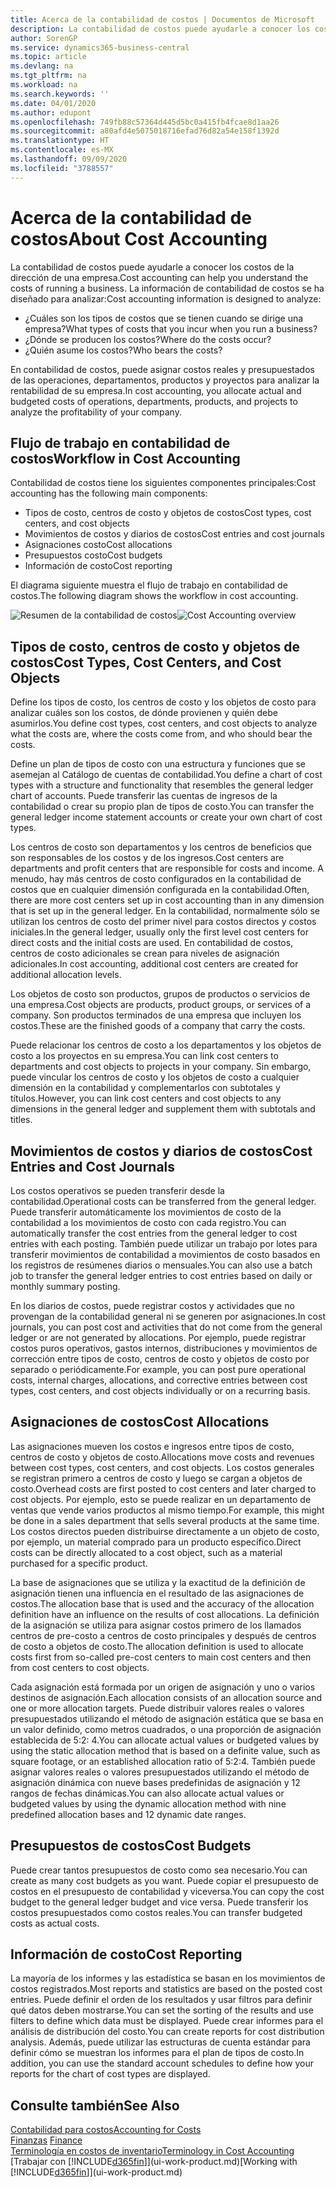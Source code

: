```yaml
---
title: Acerca de la contabilidad de costos | Documentos de Microsoft
description: La contabilidad de costos puede ayudarle a conocer los costos de la dirección de una empresa.
author: SorenGP
ms.service: dynamics365-business-central
ms.topic: article
ms.devlang: na
ms.tgt_pltfrm: na
ms.workload: na
ms.search.keywords: ''
ms.date: 04/01/2020
ms.author: edupont
ms.openlocfilehash: 749fb88c57364d445d5bc0a415fb4fcae8d1aa26
ms.sourcegitcommit: a80afd4e5075018716efad76d82a54e158f1392d
ms.translationtype: HT
ms.contentlocale: es-MX
ms.lasthandoff: 09/09/2020
ms.locfileid: "3788557"
---
```

# <a name="about-cost-accounting"></a><span data-ttu-id="fed91-103">Acerca de la contabilidad de costos</span><span class="sxs-lookup"><span data-stu-id="fed91-103">About Cost Accounting</span></span>
<span data-ttu-id="fed91-104">La contabilidad de costos puede ayudarle a conocer los costos de la dirección de una empresa.</span><span class="sxs-lookup"><span data-stu-id="fed91-104">Cost accounting can help you understand the costs of running a business.</span></span> <span data-ttu-id="fed91-105">La información de contabilidad de costos se ha diseñado para analizar:</span><span class="sxs-lookup"><span data-stu-id="fed91-105">Cost accounting information is designed to analyze:</span></span>  

-   <span data-ttu-id="fed91-106">¿Cuáles son los tipos de costos que se tienen cuando se dirige una empresa?</span><span class="sxs-lookup"><span data-stu-id="fed91-106">What types of costs that you incur when you run a business?</span></span>  
-   <span data-ttu-id="fed91-107">¿Dónde se producen los costos?</span><span class="sxs-lookup"><span data-stu-id="fed91-107">Where do the costs occur?</span></span>  
-   <span data-ttu-id="fed91-108">¿Quién asume los costos?</span><span class="sxs-lookup"><span data-stu-id="fed91-108">Who bears the costs?</span></span>  

<span data-ttu-id="fed91-109">En contabilidad de costos, puede asignar costos reales y presupuestados de las operaciones, departamentos, productos y proyectos para analizar la rentabilidad de su empresa.</span><span class="sxs-lookup"><span data-stu-id="fed91-109">In cost accounting, you allocate actual and budgeted costs of operations, departments, products, and projects to analyze the profitability of your company.</span></span>  

## <a name="workflow-in-cost-accounting"></a><span data-ttu-id="fed91-110">Flujo de trabajo en contabilidad de costos</span><span class="sxs-lookup"><span data-stu-id="fed91-110">Workflow in Cost Accounting</span></span>  
<span data-ttu-id="fed91-111">Contabilidad de costos tiene los siguientes componentes principales:</span><span class="sxs-lookup"><span data-stu-id="fed91-111">Cost accounting has the following main components:</span></span>  

-   <span data-ttu-id="fed91-112">Tipos de costo, centros de costo y objetos de costos</span><span class="sxs-lookup"><span data-stu-id="fed91-112">Cost types, cost centers, and cost objects</span></span>  
-   <span data-ttu-id="fed91-113">Movimientos de costos y diarios de costos</span><span class="sxs-lookup"><span data-stu-id="fed91-113">Cost entries and cost journals</span></span>  
-   <span data-ttu-id="fed91-114">Asignaciones costo</span><span class="sxs-lookup"><span data-stu-id="fed91-114">Cost allocations</span></span>  
-   <span data-ttu-id="fed91-115">Presupuestos costo</span><span class="sxs-lookup"><span data-stu-id="fed91-115">Cost budgets</span></span>
-   <span data-ttu-id="fed91-116">Información de costo</span><span class="sxs-lookup"><span data-stu-id="fed91-116">Cost reporting</span></span>  

<span data-ttu-id="fed91-117">El diagrama siguiente muestra el flujo de trabajo en contabilidad de costos.</span><span class="sxs-lookup"><span data-stu-id="fed91-117">The following diagram shows the workflow in cost accounting.</span></span>  

<span data-ttu-id="fed91-118">![Resumen de la contabilidad de costos](media/costaccountingoverview.png "CostAccountingOverview")</span><span class="sxs-lookup"><span data-stu-id="fed91-118">![Cost Accounting overview](media/costaccountingoverview.png "CostAccountingOverview")</span></span>  

## <a name="cost-types-cost-centers-and-cost-objects"></a><span data-ttu-id="fed91-119">Tipos de costo, centros de costo y objetos de costos</span><span class="sxs-lookup"><span data-stu-id="fed91-119">Cost Types, Cost Centers, and Cost Objects</span></span>  
<span data-ttu-id="fed91-120">Define los tipos de costo, los centros de costo y los objetos de costo para analizar cuáles son los costos, de dónde provienen y quién debe asumirlos.</span><span class="sxs-lookup"><span data-stu-id="fed91-120">You define cost types, cost centers, and cost objects to analyze what the costs are, where the costs come from, and who should bear the costs.</span></span>  

<span data-ttu-id="fed91-121">Define un plan de tipos de costo con una estructura y funciones que se asemejan al Catálogo de cuentas de contabilidad.</span><span class="sxs-lookup"><span data-stu-id="fed91-121">You define a chart of cost types with a structure and functionality that resembles the general ledger chart of accounts.</span></span> <span data-ttu-id="fed91-122">Puede transferir las cuentas de ingresos de la contabilidad o crear su propio plan de tipos de costo.</span><span class="sxs-lookup"><span data-stu-id="fed91-122">You can transfer the general ledger income statement accounts or create your own chart of cost types.</span></span>  

<span data-ttu-id="fed91-123">Los centros de costo son departamentos y los centros de beneficios que son responsables de los costos y de los ingresos.</span><span class="sxs-lookup"><span data-stu-id="fed91-123">Cost centers are departments and profit centers that are responsible for costs and income.</span></span> <span data-ttu-id="fed91-124">A menudo, hay más centros de costo configurados en la contabilidad de costos que en cualquier dimensión configurada en la contabilidad.</span><span class="sxs-lookup"><span data-stu-id="fed91-124">Often, there are more cost centers set up in cost accounting than in any dimension that is set up in the general ledger.</span></span> <span data-ttu-id="fed91-125">En la contabilidad, normalmente sólo se utilizan los centros de costo del primer nivel para costos directos y costos iniciales.</span><span class="sxs-lookup"><span data-stu-id="fed91-125">In the general ledger, usually only the first level cost centers for direct costs and the initial costs are used.</span></span> <span data-ttu-id="fed91-126">En contabilidad de costos, centros de costo adicionales se crean para niveles de asignación adicionales.</span><span class="sxs-lookup"><span data-stu-id="fed91-126">In cost accounting, additional cost centers are created for additional allocation levels.</span></span>  

<span data-ttu-id="fed91-127">Los objetos de costo son productos, grupos de productos o servicios de una empresa.</span><span class="sxs-lookup"><span data-stu-id="fed91-127">Cost objects are products, product groups, or services of a company.</span></span> <span data-ttu-id="fed91-128">Son productos terminados de una empresa que incluyen los costos.</span><span class="sxs-lookup"><span data-stu-id="fed91-128">These are the finished goods of a company that carry the costs.</span></span>  

<span data-ttu-id="fed91-129">Puede relacionar los centros de costo a los departamentos y los objetos de costo a los proyectos en su empresa.</span><span class="sxs-lookup"><span data-stu-id="fed91-129">You can link cost centers to departments and cost objects to projects in your company.</span></span> <span data-ttu-id="fed91-130">Sin embargo, puede vincular los centros de costo y los objetos de costo a cualquier dimensión en la contabilidad y complementarlos con subtotales y títulos.</span><span class="sxs-lookup"><span data-stu-id="fed91-130">However, you can link cost centers and cost objects to any dimensions in the general ledger and supplement them with subtotals and titles.</span></span>  

## <a name="cost-entries-and-cost-journals"></a><span data-ttu-id="fed91-131">Movimientos de costos y diarios de costos</span><span class="sxs-lookup"><span data-stu-id="fed91-131">Cost Entries and Cost Journals</span></span>  
<span data-ttu-id="fed91-132">Los costos operativos se pueden transferir desde la contabilidad.</span><span class="sxs-lookup"><span data-stu-id="fed91-132">Operational costs can be transferred from the general ledger.</span></span> <span data-ttu-id="fed91-133">Puede transferir automáticamente los movimientos de costo de la contabilidad a los movimientos de costo con cada registro.</span><span class="sxs-lookup"><span data-stu-id="fed91-133">You can automatically transfer the cost entries from the general ledger to cost entries with each posting.</span></span> <span data-ttu-id="fed91-134">También puede utilizar un trabajo por lotes para transferir movimientos de contabilidad a movimientos de costo basados en los registros de resúmenes diarios o mensuales.</span><span class="sxs-lookup"><span data-stu-id="fed91-134">You can also use a batch job to transfer the general ledger entries to cost entries based on daily or monthly summary posting.</span></span>  

<span data-ttu-id="fed91-135">En los diarios de costos, puede registrar costos y actividades que no provengan de la contabilidad general ni se generen por asignaciones.</span><span class="sxs-lookup"><span data-stu-id="fed91-135">In cost journals, you can post cost and activities that do not come from the general ledger or are not generated by allocations.</span></span> <span data-ttu-id="fed91-136">Por ejemplo, puede registrar costos puros operativos, gastos internos, distribuciones y movimientos de corrección entre tipos de costo, centros de costo y objetos de costo por separado o periódicamente.</span><span class="sxs-lookup"><span data-stu-id="fed91-136">For example, you can post pure operational costs, internal charges, allocations, and corrective entries between cost types, cost centers, and cost objects individually or on a recurring basis.</span></span>  

## <a name="cost-allocations"></a><span data-ttu-id="fed91-137">Asignaciones de costos</span><span class="sxs-lookup"><span data-stu-id="fed91-137">Cost Allocations</span></span>  
<span data-ttu-id="fed91-138">Las asignaciones mueven los costos e ingresos entre tipos de costo, centros de costo y objetos de costo.</span><span class="sxs-lookup"><span data-stu-id="fed91-138">Allocations move costs and revenues between cost types, cost centers, and cost objects.</span></span> <span data-ttu-id="fed91-139">Los costos generales se registran primero a centros de costo y luego se cargan a objetos de costo.</span><span class="sxs-lookup"><span data-stu-id="fed91-139">Overhead costs are first posted to cost centers and later charged to cost objects.</span></span> <span data-ttu-id="fed91-140">Por ejemplo, esto se puede realizar en un departamento de ventas que vende varios productos al mismo tiempo.</span><span class="sxs-lookup"><span data-stu-id="fed91-140">For example, this might be done in a sales department that sells several products at the same time.</span></span> <span data-ttu-id="fed91-141">Los costos directos pueden distribuirse directamente a un objeto de costo, por ejemplo, un material comprado para un producto específico.</span><span class="sxs-lookup"><span data-stu-id="fed91-141">Direct costs can be directly allocated to a cost object, such as a material purchased for a specific product.</span></span>  

<span data-ttu-id="fed91-142">La base de asignaciones que se utiliza y la exactitud de la definición de asignación tienen una influencia en el resultado de las asignaciones de costos.</span><span class="sxs-lookup"><span data-stu-id="fed91-142">The allocation base that is used and the accuracy of the allocation definition have an influence on the results of cost allocations.</span></span> <span data-ttu-id="fed91-143">La definición de la asignación se utiliza para asignar costos primero de los llamados centros de pre-costo a centros de costo principales y después de centros de costo a objetos de costo.</span><span class="sxs-lookup"><span data-stu-id="fed91-143">The allocation definition is used to allocate costs first from so-called pre-cost centers to main cost centers and then from cost centers to cost objects.</span></span>  

<span data-ttu-id="fed91-144">Cada asignación está formada por un origen de asignación y uno o varios destinos de asignación.</span><span class="sxs-lookup"><span data-stu-id="fed91-144">Each allocation consists of an allocation source and one or more allocation targets.</span></span> <span data-ttu-id="fed91-145">Puede distribuir valores reales o valores presupuestados utilizando el método de asignación estática que se basa en un valor definido, como metros cuadrados, o una proporción de asignación establecida de 5:2: 4.</span><span class="sxs-lookup"><span data-stu-id="fed91-145">You can allocate actual values or budgeted values by using the static allocation method that is based on a definite value, such as square footage, or an established allocation ratio of 5:2:4.</span></span> <span data-ttu-id="fed91-146">También puede asignar valores reales o valores presupuestados utilizando el método de asignación dinámica con nueve bases predefinidas de asignación y 12 rangos de fechas dinámicas.</span><span class="sxs-lookup"><span data-stu-id="fed91-146">You can also allocate actual values or budgeted values by using the dynamic allocation method with nine predefined allocation bases and 12 dynamic date ranges.</span></span>  

## <a name="cost-budgets"></a><span data-ttu-id="fed91-147">Presupuestos de costos</span><span class="sxs-lookup"><span data-stu-id="fed91-147">Cost Budgets</span></span>  
<span data-ttu-id="fed91-148">Puede crear tantos presupuestos de costo como sea necesario.</span><span class="sxs-lookup"><span data-stu-id="fed91-148">You can create as many cost budgets as you want.</span></span> <span data-ttu-id="fed91-149">Puede copiar el presupuesto de costos en el presupuesto de contabilidad y viceversa.</span><span class="sxs-lookup"><span data-stu-id="fed91-149">You can copy the cost budget to the general ledger budget and vice versa.</span></span> <span data-ttu-id="fed91-150">Puede transferir los costos presupuestados como costos reales.</span><span class="sxs-lookup"><span data-stu-id="fed91-150">You can transfer budgeted costs as actual costs.</span></span>  

## <a name="cost-reporting"></a><span data-ttu-id="fed91-151">Información de costo</span><span class="sxs-lookup"><span data-stu-id="fed91-151">Cost Reporting</span></span>  
<span data-ttu-id="fed91-152">La mayoría de los informes y las estadística se basan en los movimientos de costos registrados.</span><span class="sxs-lookup"><span data-stu-id="fed91-152">Most reports and statistics are based on the posted cost entries.</span></span> <span data-ttu-id="fed91-153">Puede definir el orden de los resultados y usar filtros para definir qué datos deben mostrarse.</span><span class="sxs-lookup"><span data-stu-id="fed91-153">You can set the sorting of the results and use filters to define which data must be displayed.</span></span> <span data-ttu-id="fed91-154">Puede crear informes para el análisis de distribución del costo.</span><span class="sxs-lookup"><span data-stu-id="fed91-154">You can create reports for cost distribution analysis.</span></span> <span data-ttu-id="fed91-155">Además, puede utilizar las estructuras de cuenta estándar para definir cómo se muestran los informes para el plan de tipos de costo.</span><span class="sxs-lookup"><span data-stu-id="fed91-155">In addition, you can use the standard account schedules to define how your reports for the chart of cost types are displayed.</span></span>  

## <a name="see-also"></a><span data-ttu-id="fed91-156">Consulte también</span><span class="sxs-lookup"><span data-stu-id="fed91-156">See Also</span></span>  
 [<span data-ttu-id="fed91-157">Contabilidad para costos</span><span class="sxs-lookup"><span data-stu-id="fed91-157">Accounting for Costs</span></span>](finance-manage-cost-accounting.md)  
 <span data-ttu-id="fed91-158">[Finanzas](finance.md) </span><span class="sxs-lookup"><span data-stu-id="fed91-158">[Finance](finance.md) </span></span>  
 [<span data-ttu-id="fed91-159">Terminología en costos de inventario</span><span class="sxs-lookup"><span data-stu-id="fed91-159">Terminology in Cost Accounting</span></span>](finance-terminology-in-cost-accounting.md)  
 <span data-ttu-id="fed91-160">[Trabajar con [!INCLUDE[d365fin](includes/d365fin_md.md)]](ui-work-product.md)</span><span class="sxs-lookup"><span data-stu-id="fed91-160">[Working with [!INCLUDE[d365fin](includes/d365fin_md.md)]](ui-work-product.md)</span></span>
